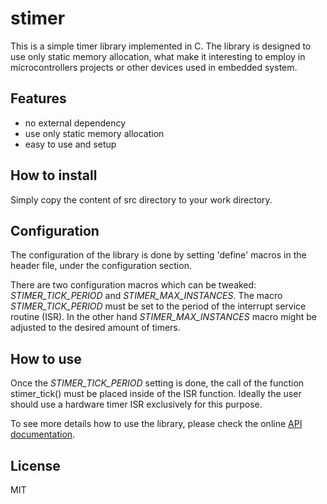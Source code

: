 stimer
======

This is a simple timer library implemented in C. The library is designed to use only static
memory allocation, what make it interesting to employ in microcontrollers projects or other
devices used in embedded system.


Features
---

* no external dependency
* use only static memory allocation
* easy to use and setup


How to install
---

Simply copy the content of src directory to your work directory.


Configuration
---

The configuration of the library is done by setting 'define' macros in the header file,
under the configuration section.

There are two configuration macros which can be tweaked: *STIMER_TICK_PERIOD* and
*STIMER_MAX_INSTANCES*. The macro *STIMER_TICK_PERIOD* must be set to the period of
the interrupt service routine (ISR). In the other hand *STIMER_MAX_INSTANCES* macro
might be adjusted to the desired amount of timers.


How to use
---

Once the *STIMER_TICK_PERIOD* setting is done, the call of the function stimer_tick()
must be placed inside of the ISR function. Ideally the user should use a hardware timer
ISR exclusively for this purpose.

To see more details how to use the library, please check the online
[API documentation](http://ricardocrudo.github.io/stimer).


License
---

MIT
